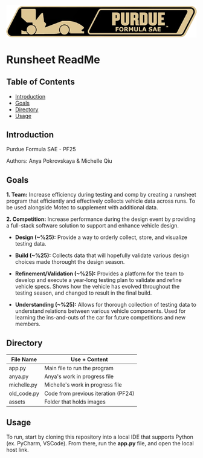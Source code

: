 ![Project Screenshot](./assets/logo.png)

# Runsheet ReadMe

## Table of Contents
- [Introduction](#introduction)
- [Goals](#goals)
- [Directory](#directory)
- [Usage](#usage)

## Introduction
Purdue Formula SAE - PF25

Authors: Anya Pokrovskaya & Michelle Qiu

## Goals
**1. Team:** Increase efficiency during testing and comp by creating a runsheet program that efficiently and effectively collects vehicle data across runs. To be used alongside Motec to supplement with additional data.

**2. Competition:** Increase performance during the design event by providing a full-stack software solution to support and enhance vehicle design.

* **Design (~%25):** Provide a way to orderly collect, store, and visualize testing data. 
  
* **Build (~%25):** Collects data that will hopefully validate various design choices made thorought the design season. 
  
* **Refinement/Validation (~%25):** Provides a platform for the team to develop and execute a year-long testing plan to validate and refine vehicle specs. Shows how the vehicle has evolved throughout the testing season, and changed to result in the final build.
  
* **Understanding (~%25):** Allows for thorough collection of testing data to understand relations between various vehicle components. Used for learning the ins-and-outs of the car for future competitions and new members.

## Directory

| File Name   | Use + Content                       |
| ----------- | ------------------------------------|
| app.py      | Main file to run the program        | 
| anya.py     | Anya's work in progress file        |
| michelle.py | Michelle's work in progress file    |
| old_code.py | Code from previous iteration (PF24) |
| assets      | Folder that holds images            |

## Usage
To run, start by cloning this repository into a local IDE that supports Python (ex. PyCharm, VSCode). From there, run the **app.py** file, and open the local host link. 

